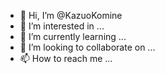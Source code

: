 - 👋 Hi, I’m @KazuoKomine
- 👀 I’m interested in ...
- 🌱 I’m currently learning ...
- 💞️ I’m looking to collaborate on ...
- 📫 How to reach me ...

<!---
KazuoKomine/KazuoKomine is a ✨ special ✨ repository because its `README.md` (this file) appears on your GitHub profile.
You can click the Preview link to take a look at your changes.
--->
